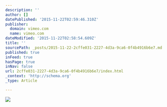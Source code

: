 ```yaml
---
description: ''
author: []
datePublished: '2015-11-22T02:59:46.310Z'
publisher:
  domain: vimeo.com
  name: vimeo.com
dateModified: '2015-11-22T02:58:54.609Z'
title: ''
sourcePath: _posts/2015-11-22-2cffe031-2227-4d3a-9ca6-0f4b4916b6e7.md
published: true
inFeed: true
hasPage: true
inNav: false
url: 2cffe031-2227-4d3a-9ca6-0f4b4916b6e7/index.html
_context: 'http://schema.org'
_type: Article

---
```

![](https://i.vimeocdn.com/video/517976835_295x166.webp)